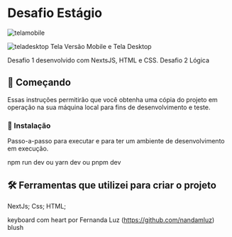 # Desafio Estágio
![telamobile](https://user-images.githubusercontent.com/62512358/229967332-1f62d919-110d-4eff-9540-820c7ed51f7b.png)


![teladesktop](https://user-images.githubusercontent.com/62512358/229967471-ec6df400-3be7-408c-9bd0-b68b23ad4c09.png)
Tela Versão Mobile e Tela Desktop

Desafio 1 desenvolvido com NextsJS, HTML e CSS.
Desafio 2 Lógica

## 🚀 Começando
Essas instruções permitirão que você obtenha uma cópia do projeto em operação na sua máquina local para fins de desenvolvimento e teste.

### 🔧 Instalação
Passo-a-passo para executar e para ter um ambiente de desenvolvimento em execução.

npm run dev
ou
yarn dev
ou
pnpm dev

 ## 🛠️ Ferramentas que utilizei para criar o projeto

NextJs;
Css;
HTML;


keyboard com heart por Fernanda Luz (https://github.com/nandamluz) blush
